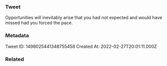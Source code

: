 ### Tweet
Opportunities will inevitably arise that you had not expected and would have missed had you forced the pace.

### Metadata
Tweet ID: 1498025441348755458
Created At: 2022-02-27T20:01:11.000Z

### Related

